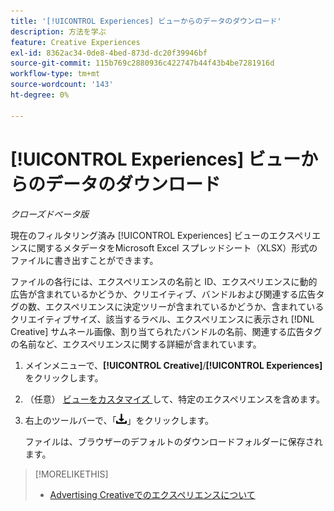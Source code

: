```yaml
---
title: '[!UICONTROL Experiences] ビューからのデータのダウンロード'
description: 方法を学ぶ
feature: Creative Experiences
exl-id: 8362ac34-0de8-4bed-873d-dc20f39946bf
source-git-commit: 115b769c2880936c422747b44f43b4be7281916d
workflow-type: tm+mt
source-wordcount: '143'
ht-degree: 0%

---
```


# [!UICONTROL Experiences] ビューからのデータのダウンロード

*クローズドベータ版*

現在のフィルタリング済み [!UICONTROL Experiences] ビューのエクスペリエンスに関するメタデータをMicrosoft Excel スプレッドシート（XLSX）形式のファイルに書き出すことができます。

ファイルの各行には、エクスペリエンスの名前と ID、エクスペリエンスに動的広告が含まれているかどうか、クリエイティブ、バンドルおよび関連する広告タグの数、エクスペリエンスに決定ツリーが含まれているかどうか、含まれているクリエイティブサイズ、該当するラベル、エクスペリエンスに表示され [!DNL Creative] サムネール画像、割り当てられたバンドルの名前、関連する広告タグの名前など、エクスペリエンスに関する詳細が含まれています。

1. メインメニューで、**[!UICONTROL Creative]**/**[!UICONTROL Experiences]** をクリックします。

1. （任意） [ ビューをカスタマイズ ](/help/creative/introduction/customize-data-views.md) して、特定のエクスペリエンスを含めます。

1. 右上のツールバーで、「![ ダウンロード ](/help/creative/assets/download.png " ダウンロード ")」をクリックします。

   ファイルは、ブラウザーのデフォルトのダウンロードフォルダーに保存されます。

>[!MORELIKETHIS]
>* [Advertising Creativeでのエクスペリエンスについて ](/help/creative/experiences/experience-about.md)
